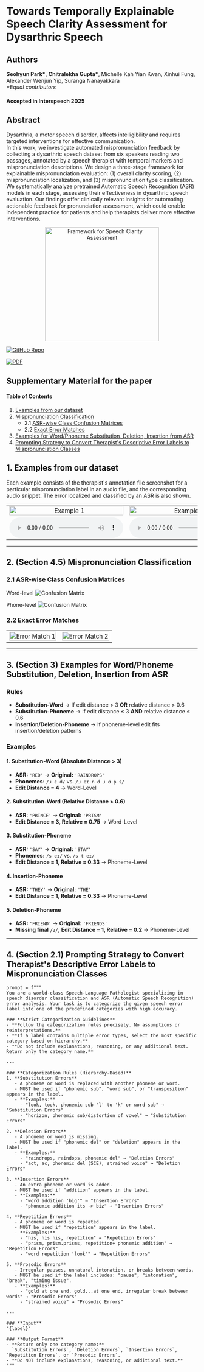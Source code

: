 # Towards Temporally Explainable Speech Clarity Assessment for Dysarthric Speech
## Authors  
**Seohyun Park\***, **Chitralekha Gupta\***, Michelle Kah Yian Kwan, Xinhui Fung, Alexander Wenjun Yip, Suranga Nanayakkara  
*\*Equal contributors* 
#### Accepted in Interspeech 2025


## Abstract
Dysarthria, a motor speech disorder, affects intelligibility and requires targeted interventions for effective communication.  
In this work, we investigate automated mispronunciation feedback by collecting a dysarthric speech dataset from six speakers reading two passages, annotated by a speech therapist with temporal markers and mispronunciation descriptions. We design a three-stage framework for explainable mispronunciation evaluation: (1) overall clarity scoring, (2) mispronunciation localization, and (3) mispronunciation type classification. We systematically analyze pretrained Automatic Speech Recognition (ASR) models in each stage, assessing their effectiveness in dysarthric speech evaluation. Our findings offer clinically relevant insights for automating actionable feedback for pronunciation assessment, which could enable independent practice for patients and help therapists deliver more effective interventions.

<p align="center"><img src="framework.png" alt="Framework for Speech Clarity Assessment" width="300" /></p>
<!-- ![Framework for Speech Clarity Assessment](framework.png "Framework for Speech Clarity Assessment"){ width=300 } -->

<a href="https://github.com/augmented-human-lab/interspeech25_speechtherapy">
  <img src="https://img.shields.io/badge/View-Repository-blue?style=for-the-badge&logo=github" alt="GitHub Repo">
</a>

[![PDF](https://img.shields.io/badge/Download-PDF-red?style=flat&logo=adobe-acrobat-reader)](./papers/paper.pdf)

## Supplementary Material for the paper

#### Table of Contents  
1. [Examples from our dataset](#1-examples-from-our-dataset)  
2. [Mispronunciation Classification](#2-section-45-mispronunciation-classification)
   - 2.1 [ASR-wise Class Confusion Matrices](#21-asr-wise-class-confusion-matrices)  
   - 2.2 [Exact Error Matches](#22-exact-error-matches)
3. [Examples for Word/Phoneme Substitution, Deletion, Insertion from ASR](#3-section-3-examples-for-word-phoneme-substitution-deletion-insertion-from-asr)
4. [Prompting Strategy to Convert Therapist's Descriptive Error Labels to Mispronunciation Classes](#4-section-21-prompting-strategy-to-convert-therapists-descriptive-error-labels-to-mispronunciation-classes)

## 1. Examples from our dataset
Each example consists of the therapist's annotation file screenshot for a particular mispronunciation label in an audio file, and the corresponding audio snippet. The error localized and classified by an ASR is also shown.
<table style="width:100%; text-align:center;">
<tr>
<td style="width:50%;"><img src="example3.png" alt="Example 1" style="width:100%;"></td>
<td style="width:50%;"><img src="example2.png" alt="Example 2" style="width:100%;"></td>
</tr>
<tr>
<td>
<audio controls>
<source src="example3.mp3" type="audio/mpeg">
Your browser does not support the audio element.
</audio>
</td>
<td>
<audio controls>
<source src="example2.mp3" type="audio/mpeg">
Your browser does not support the audio element.
</audio>
</td>
</tr>
</table>

---

## 2. (Section 4.5) Mispronunciation Classification

### 2.1 ASR-wise Class Confusion Matrices
Word-level
![Confusion Matrix](classification.png)

Phone-level
![Confusion Matrix](classification2.png)

### 2.2 Exact Error Matches
<table style="width:100%; text-align:center;">
<tr>
<td style="width:50%;"><img src="exacterror1.png" alt="Error Match 1" style="width:100%;"></td>
<td style="width:50%;"><img src="exacterror2.png" alt="Error Match 2" style="width:100%;"></td>
</tr>
</table>

---
## 3. (Section 3) Examples for Word/Phoneme Substitution, Deletion, Insertion from ASR

### Rules
- **Substitution-Word** → If edit distance > 3 **OR** relative distance > 0.6
- **Substitution-Phoneme** → If edit distance ≤ 3 **AND** relative distance ≤ 0.6
- **Insertion/Deletion-Phoneme** → If phoneme-level edit fits insertion/deletion patterns

### Examples

#### 1. Substitution-Word (Absolute Distance > 3)
- **ASR:** `'RED'` → **Original:** `'RAINDROPS'`
- **Phonemes:** `/ɹ ɛ d/` vs. `/ɹ eɪ n d ɹ ɑ p s/`
- **Edit Distance = 4** → Word-Level

#### 2. Substitution-Word (Relative Distance > 0.6)
- **ASR:** `'PRINCE'` → **Original:** `'PRISM'`
- **Edit Distance = 3, Relative = 0.75** → Word-Level

#### 3. Substitution-Phoneme
- **ASR:** `'SAY'` → **Original:** `'STAY'`
- **Phonemes:** `/s eɪ/` vs. `/s t eɪ/`
- **Edit Distance = 1, Relative = 0.33** → Phoneme-Level

#### 4. Insertion-Phoneme
- **ASR:** `'THEY'` → **Original:** `'THE'`
- **Edit Distance = 1, Relative = 0.33** → Phoneme-Level

#### 5. Deletion-Phoneme
- **ASR:** `'FRIEND'` → **Original:** `'FRIENDS'`
- **Missing final** `/z/`, **Edit Distance = 1, Relative = 0.2** → Phoneme-Level

---

## 4. (Section 2.1) Prompting Strategy to Convert Therapist's Descriptive Error Labels to Mispronunciation Classes

```plaintext
prompt = f"""
You are a world-class Speech-Language Pathologist specializing in speech disorder classification and ASR (Automatic Speech Recognition) error analysis. Your task is to categorize the given speech error label into one of the predefined categories with high accuracy.

### **Strict Categorization Guidelines**
- **Follow the categorization rules precisely. No assumptions or reinterpretations.**
- **If a label contains multiple error types, select the most specific category based on hierarchy.**
- **Do not include explanations, reasoning, or any additional text. Return only the category name.**

---

### **Categorization Rules (Hierarchy-Based)**
1. **Substitution Errors**  
   - A phoneme or word is replaced with another phoneme or word.  
   - MUST be used if "phonemic sub", "word sub", or "transposition" appears in the label.  
   - **Examples:**  
     - "look, took, phonemic sub 'l' to 'k' or word sub" → "Substitution Errors"  
     - "horizon, phonemic sub/distortion of vowel" → "Substitution Errors"  

2. **Deletion Errors**  
   - A phoneme or word is missing.  
   - MUST be used if "phonemic del" or "deletion" appears in the label.  
   - **Examples:**  
     - "raindrops, raindops, phonemic del" → "Deletion Errors"  
     - "act, ac, phonemic del (SCE), strained voice" → "Deletion Errors"  

3. **Insertion Errors**  
   - An extra phoneme or word is added.  
   - MUST be used if "addition" appears in the label.  
   - **Examples:**  
     - "word addition 'big'" → "Insertion Errors"  
     - "phonemic addition its -> biz" → "Insertion Errors"  

4. **Repetition Errors**  
   - A phoneme or word is repeated.  
   - MUST be used if "repetition" appears in the label.  
   - **Examples:**  
     - "his, his his, repetition" → "Repetition Errors"  
     - "prism, prism.prisms, repetition+ phonemic addition" → "Repetition Errors"  
     - "word repetition 'look'" → "Repetition Errors"  

5. **Prosodic Errors**  
   - Irregular pauses, unnatural intonation, or breaks between words.  
   - MUST be used if the label includes: "pause", "intonation", "break", "timing issue".  
   - **Examples:**  
     - "gold at one end, gold...at one end, irregular break between words" → "Prosodic Errors"  
     - "strained voice" → "Prosodic Errors"  

---

### **Input**
"{label}"

### **Output Format**
- **Return only one category name:**  
  `Substitution Errors`, `Deletion Errors`, `Insertion Errors`, `Repetition Errors`, or `Prosodic Errors`.  
- **Do NOT include explanations, reasoning, or additional text.**
"""
```
